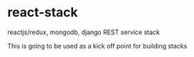 # react-stack
reactjs/redux, mongodb, django REST service stack

This is going to be used as a kick off point for building stacks